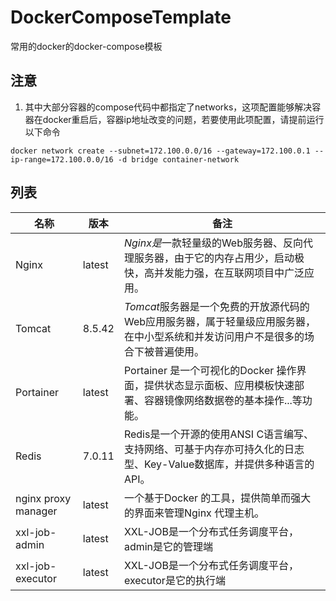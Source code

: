# DockerComposeTemplate
常用的docker的docker-compose模板



## 注意

1. 其中大部分容器的compose代码中都指定了networks，这项配置能够解决容器在docker重启后，容器ip地址改变的问题，若要使用此项配置，请提前运行以下命令

```shell
docker network create --subnet=172.100.0.0/16 --gateway=172.100.0.1 --ip-range=172.100.0.0/16 -d bridge container-network
```





## 列表

| 名称                | 版本   | 备注                                                         |
| ------------------- | ------ | ------------------------------------------------------------ |
| Nginx               | latest | *Nginx是*一款轻量级的Web服务器、反向代理服务器，由于它的内存占用少，启动极快，高并发能力强，在互联网项目中广泛应用。 |
| Tomcat              | 8.5.42 | *Tomcat*服务器是一个免费的开放源代码的Web应用服务器，属于轻量级应用服务器，在中小型系统和并发访问用户不是很多的场合下被普遍使用。 |
| Portainer           | latest | Portainer 是一个可视化的Docker 操作界面，提供状态显示面板、应用模板快速部署、容器镜像网络数据卷的基本操作...等功能。 |
| Redis               | 7.0.11 | Redis是一个开源的使用ANSI C语言编写、支持网络、可基于内存亦可持久化的日志型、Key-Value数据库，并提供多种语言的API。 |
| nginx proxy manager | latest | 一个基于Docker 的工具，提供简单而强大的界面来管理Nginx 代理主机。 |
| xxl-job-admin       | latest | XXL-JOB是一个分布式任务调度平台，admin是它的管理端           |
| xxl-job-executor    | latest | XXL-JOB是一个分布式任务调度平台，executor是它的执行端        |


